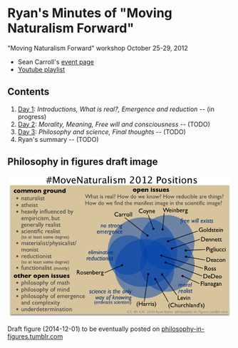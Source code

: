 Ryan's Minutes of "Moving Naturalism Forward"
================================================================================

"Moving Naturalism Forward" workshop October 25-29, 2012

-   Sean Carroll's [event page](http://preposterousuniverse.com/naturalism2012/)
-   [Youtube playlist](https://www.youtube.com/watch?v=Ju4C_ITlBsU&list=PLrxfgDEc2NxYQuZ5T6CSdS8uafdh0kmDL)


Contents
--------------------------------------------------------------------------------

1.  [Day 1](day1.html): *Introductions, What is real?, Emergence and reduction*  -- (in progress)
1.  [Day 2](day2.html): *Morality, Meaning, Free will and consciousness*  -- (TODO)
1.  [Day 3](day3.html): *Philosophy and science, Final thoughts*  -- (TODO)
1.  Ryan's summary  -- (TODO)


Philosophy in figures draft image
--------------------------------------------------------------------------------

<img src="img/move-naturalism-2012-positions.png" alt="Move Naturalism Forward 2012 positions" title="draft" width="700"/>

Draft figure (2014-12-01) to be eventually posted on [philosophy-in-figures.tumblr.com](http://philosophy-in-figures.tumblr.com/)



